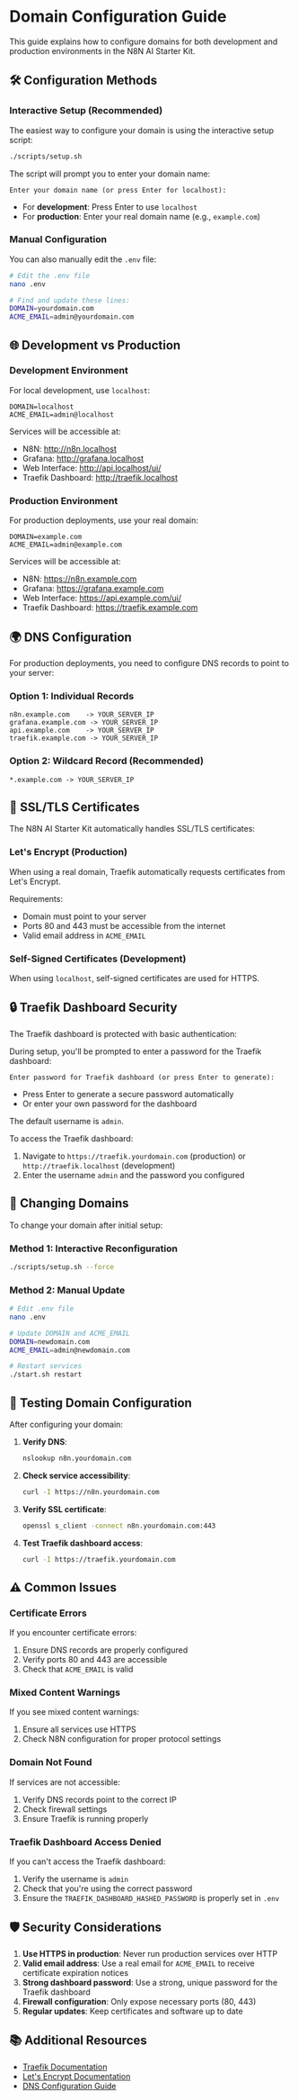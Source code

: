 # Domain Configuration Guide

This guide explains how to configure domains for both development and production environments in the N8N AI Starter Kit.

## 🛠 Configuration Methods

### Interactive Setup (Recommended)

The easiest way to configure your domain is using the interactive setup script:

```bash
./scripts/setup.sh
```

The script will prompt you to enter your domain name:
```
Enter your domain name (or press Enter for localhost):
```

- For **development**: Press Enter to use `localhost`
- For **production**: Enter your real domain name (e.g., `example.com`)

### Manual Configuration

You can also manually edit the `.env` file:

```bash
# Edit the .env file
nano .env

# Find and update these lines:
DOMAIN=yourdomain.com
ACME_EMAIL=admin@yourdomain.com
```

## 🌐 Development vs Production

### Development Environment

For local development, use `localhost`:

```
DOMAIN=localhost
ACME_EMAIL=admin@localhost
```

Services will be accessible at:
- N8N: http://n8n.localhost
- Grafana: http://grafana.localhost
- Web Interface: http://api.localhost/ui/
- Traefik Dashboard: http://traefik.localhost

### Production Environment

For production deployments, use your real domain:

```
DOMAIN=example.com
ACME_EMAIL=admin@example.com
```

Services will be accessible at:
- N8N: https://n8n.example.com
- Grafana: https://grafana.example.com
- Web Interface: https://api.example.com/ui/
- Traefik Dashboard: https://traefik.example.com

## 🌍 DNS Configuration

For production deployments, you need to configure DNS records to point to your server:

### Option 1: Individual Records
```
n8n.example.com    -> YOUR_SERVER_IP
grafana.example.com -> YOUR_SERVER_IP
api.example.com    -> YOUR_SERVER_IP
traefik.example.com -> YOUR_SERVER_IP
```

### Option 2: Wildcard Record (Recommended)
```
*.example.com -> YOUR_SERVER_IP
```

## 🔐 SSL/TLS Certificates

The N8N AI Starter Kit automatically handles SSL/TLS certificates:

### Let's Encrypt (Production)

When using a real domain, Traefik automatically requests certificates from Let's Encrypt.

Requirements:
- Domain must point to your server
- Ports 80 and 443 must be accessible from the internet
- Valid email address in `ACME_EMAIL`

### Self-Signed Certificates (Development)

When using `localhost`, self-signed certificates are used for HTTPS.

## 🔒 Traefik Dashboard Security

The Traefik dashboard is protected with basic authentication:

During setup, you'll be prompted to enter a password for the Traefik dashboard:
```
Enter password for Traefik dashboard (or press Enter to generate):
```

- Press Enter to generate a secure password automatically
- Or enter your own password for the dashboard

The default username is `admin`.

To access the Traefik dashboard:
1. Navigate to `https://traefik.yourdomain.com` (production) or `http://traefik.localhost` (development)
2. Enter the username `admin` and the password you configured

## 🔄 Changing Domains

To change your domain after initial setup:

### Method 1: Interactive Reconfiguration
```bash
./scripts/setup.sh --force
```

### Method 2: Manual Update
```bash
# Edit .env file
nano .env

# Update DOMAIN and ACME_EMAIL
DOMAIN=newdomain.com
ACME_EMAIL=admin@newdomain.com

# Restart services
./start.sh restart
```

## 🧪 Testing Domain Configuration

After configuring your domain:

1. **Verify DNS**:
   ```bash
   nslookup n8n.yourdomain.com
   ```

2. **Check service accessibility**:
   ```bash
   curl -I https://n8n.yourdomain.com
   ```

3. **Verify SSL certificate**:
   ```bash
   openssl s_client -connect n8n.yourdomain.com:443
   ```

4. **Test Traefik dashboard access**:
   ```bash
   curl -I https://traefik.yourdomain.com
   ```

## ⚠️ Common Issues

### Certificate Errors

If you encounter certificate errors:
1. Ensure DNS records are properly configured
2. Verify ports 80 and 443 are accessible
3. Check that `ACME_EMAIL` is valid

### Mixed Content Warnings

If you see mixed content warnings:
1. Ensure all services use HTTPS
2. Check N8N configuration for proper protocol settings

### Domain Not Found

If services are not accessible:
1. Verify DNS records point to the correct IP
2. Check firewall settings
3. Ensure Traefik is running properly

### Traefik Dashboard Access Denied

If you can't access the Traefik dashboard:
1. Verify the username is `admin`
2. Check that you're using the correct password
3. Ensure the `TRAEFIK_DASHBOARD_HASHED_PASSWORD` is properly set in `.env`

## 🛡 Security Considerations

1. **Use HTTPS in production**: Never run production services over HTTP
2. **Valid email address**: Use a real email for `ACME_EMAIL` to receive certificate expiration notices
3. **Strong dashboard password**: Use a strong, unique password for the Traefik dashboard
4. **Firewall configuration**: Only expose necessary ports (80, 443)
5. **Regular updates**: Keep certificates and software up to date

## 📚 Additional Resources

- [Traefik Documentation](https://doc.traefik.io/traefik/)
- [Let's Encrypt Documentation](https://letsencrypt.org/docs/)
- [DNS Configuration Guide](https://www.cloudflare.com/learning/dns/what-is-dns/)